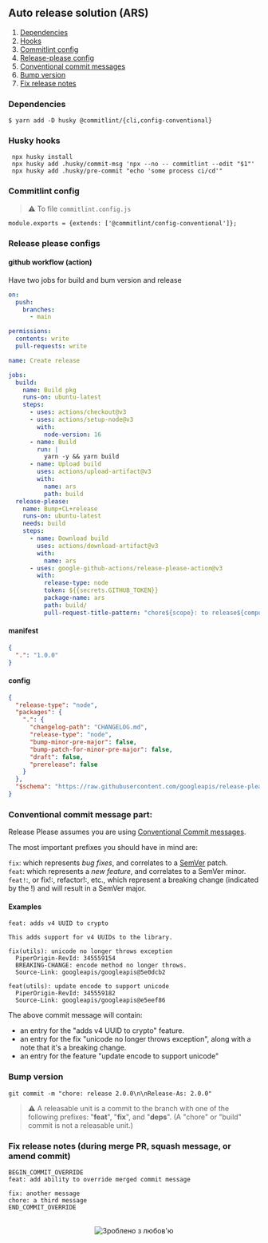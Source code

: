 Auto release solution (ARS)
--

1. [Dependencies](#dependencies)
2. [Hooks](#husky-hooks)
3. [Commitlint config](#commitlint-config)
4. [Release-please config](release-please-config.json)
5. [Conventional commit messages](#conventional-commit-message-part-)
6. [Bump version](#bump-version)
7. [Fix release notes](#fix-release-notes--during-merge-pr-squash-message-or-amend-commit-)

### Dependencies

```shell
$ yarn add -D husky @commitlint/{cli,config-conventional}  
```

### Husky hooks

```shell
 npx husky install
 npx husky add .husky/commit-msg 'npx --no -- commitlint --edit "$1"'
 npx husky add .husky/pre-commit "echo 'some process ci/cd'" 
```

### Commitlint config

> ⚠️ To file `commitlint.config.js`

```module.exports = {extends: ['@commitlint/config-conventional']};```

### Release please configs

#### github workflow (action)

Have two jobs for build  and bum version and release

```yaml
on:
  push:
    branches:
      - main

permissions:
  contents: write
  pull-requests: write

name: Create release

jobs:
  build:
    name: Build pkg
    runs-on: ubuntu-latest
    steps:
      - uses: actions/checkout@v3
      - uses: actions/setup-node@v3
        with:
          node-version: 16
      - name: Build
        run: |
          yarn -y && yarn build
      - name: Upload build
        uses: actions/upload-artifact@v3
        with:
          name: ars
          path: build
  release-please:
    name: Bump+CL+release
    runs-on: ubuntu-latest
    needs: build
    steps:
      - name: Download build
        uses: actions/download-artifact@v3
        with:
          name: ars
      - uses: google-github-actions/release-please-action@v3
        with:
          release-type: node
          token: ${{secrets.GITHUB_TOKEN}}
          package-name: ars
          path: build/
          pull-request-title-pattern: "chore${scope}: to release${component} ${version}"

```

#### manifest
```json
{
  ".": "1.0.0"
}
```

#### config
```json
{
  "release-type": "node",
  "packages": {
    ".": {
      "changelog-path": "CHANGELOG.md",
      "release-type": "node",
      "bump-minor-pre-major": false,
      "bump-patch-for-minor-pre-major": false,
      "draft": false,
      "prerelease": false
    }
  },
  "$schema": "https://raw.githubusercontent.com/googleapis/release-please/main/schemas/config.json"
}
```

### Conventional commit message part:

Release Please assumes you are using [Conventional Commit messages](https://www.conventionalcommits.org/).

The most important prefixes you should have in mind are:

`fix`: which represents _bug fixes_, and correlates to a [SemVer](https://semver.org/) patch.   
`feat`: which represents a _new feature_, and correlates to a SemVer minor.   
`feat!`:, or fix!:, refactor!:, etc., which represent a breaking change (indicated by the !) and will result in a SemVer major.   

#### Examples
```text
feat: adds v4 UUID to crypto

This adds support for v4 UUIDs to the library.

fix(utils): unicode no longer throws exception
  PiperOrigin-RevId: 345559154
  BREAKING-CHANGE: encode method no longer throws.
  Source-Link: googleapis/googleapis@5e0dcb2

feat(utils): update encode to support unicode
  PiperOrigin-RevId: 345559182
  Source-Link: googleapis/googleapis@e5eef86
```
The above commit message will contain:

* an entry for the "adds v4 UUID to crypto" feature.
* an entry for the fix "unicode no longer throws exception", along with a note that it's a breaking change.
* an entry for the feature "update encode to support unicode"

### Bump version

```git commit -m "chore: release 2.0.0\n\nRelease-As: 2.0.0"```

> ⚠️  A releasable unit is a commit to the branch with one of the following prefixes: "**feat**", "**fix**", and "**deps**". (A "chore" or "build" commit is not a releasable unit.)

### Fix release notes (during merge PR, squash message, or amend commit)

```text
BEGIN_COMMIT_OVERRIDE
feat: add ability to override merged commit message

fix: another message
chore: a third message
END_COMMIT_OVERRIDE
```

<br>

<div align="center">
  <!-- Зроблено з любов'ю -->
    <img src="https://img.shields.io/badge/%D0%97%D1%80%D0%BE%D0%B1%D0%BB%D0%B5%D0%BD%D0%BE%20%D0%B7-%E2%99%A5%EF%B8%8F-red.svg?longCache=true&style=for-the-badge&colorA=blue&colorB=yellow"
      alt="Зроблено з любов'ю" />
</div>
